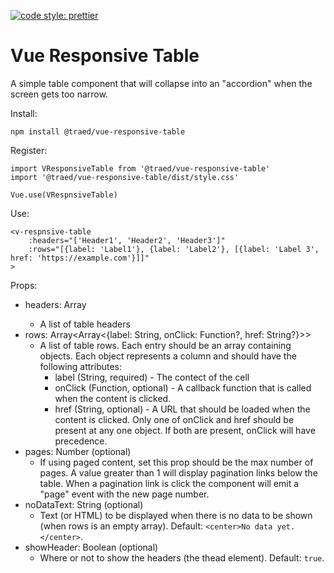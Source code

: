 [![code style: prettier](https://img.shields.io/badge/code_style-prettier-ff69b4.svg?style=flat-square)](https://github.com/prettier/prettier)


# Vue Responsive Table

A simple table component that will collapse into an "accordion" when the screen gets too narrow.

Install:
```
npm install @traed/vue-responsive-table
```

Register:
```
import VResponsiveTable from '@traed/vue-responsive-table'
import '@traed/vue-responsive-table/dist/style.css'

Vue.use(VRespnsiveTable)
```

Use:
```
<v-respnsive-table
	:headers="['Header1', 'Header2', 'Header3']"
	:rows="[{label: 'Label1'}, {label: 'Label2'}, [{label: 'Label 3', href: 'https://example.com'}]]"
>
```

Props:
- headers: Array<String>
	- A list of table headers
- rows: Array<Array<{label: String, onClick: Function?, href: String?}>>
	- A list of table rows. Each entry should be an array containing objects. Each object represents a column and should have the following attributes:
		- label (String, required) - The contect of the cell
		- onClick (Function, optional) - A callback function that is called when the content is clicked.
		- href (String, optional) - A URL that should be loaded when the content is clicked.
	Only one of onClick and href should be present at any one object. If both are present, onClick will have precedence.
- pages: Number (optional)
	- If using paged content, set this prop should be the max number of pages. A value greater than 1 will display pagination links below the table. When a pagination link is click the component will emit a "page" event with the new page number.
- noDataText: String (optional)
	- Text (or HTML) to be displayed when there is no data to be shown (when rows is an empty array). Default: `<center>No data yet.</center>`.
- showHeader: Boolean (optional)
	- Where or not to show the headers (the thead element). Default: `true`.
